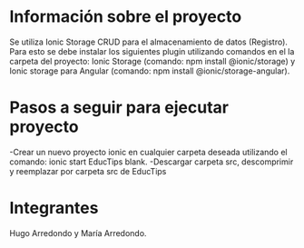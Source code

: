 # Información sobre el proyecto
Se utiliza Ionic Storage CRUD para el almacenamiento de datos (Registro). Para esto se debe instalar los siguientes plugin utilizando comandos en el la carpeta del proyecto: Ionic Storage (comando: npm install @ionic/storage) y Ionic storage para Angular (comando: npm install @ionic/storage-angular).
# Pasos a seguir para ejecutar proyecto
-Crear un nuevo proyecto ionic en cualquier carpeta deseada utilizando el comando: ionic start EducTips blank.
-Descargar carpeta src, descomprimir y reemplazar por carpeta src de EducTips
# Integrantes
Hugo Arredondo y María Arredondo.